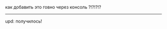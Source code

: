 как добавить это говно через консоль ?!?!?!?

----------------------------------------------

upd: получилось!